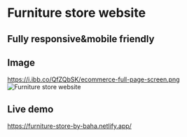 # Furniture store website

## Fully responsive&mobile friendly

## Image
https://i.ibb.co/QfZQbSK/ecommerce-full-page-screen.png
![Furniture store website](https://i.ibb.co/QfZQbSK/ecommerce-full-page-screen.png)


## Live demo
https://furniture-store-by-baha.netlify.app/

